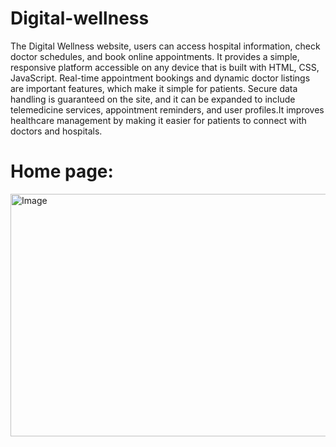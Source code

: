 # Digital-wellness

The Digital Wellness website, users can access hospital information, check doctor schedules, and book online appointments. It provides a simple, responsive platform accessible on any device that is built with HTML, CSS, JavaScript. Real-time appointment bookings and dynamic doctor listings are important features, which make it simple for patients. Secure data handling is guaranteed on the site, and it can be expanded to include telemedicine services, appointment reminders, and user profiles.It improves healthcare management by making it easier for patients to connect with doctors and hospitals.

# Home page:
<img width="768" height="388" alt="Image" src="https://github.com/user-attachments/assets/b1c19c52-e4a1-4994-ae05-854fcb7dc29c" />
